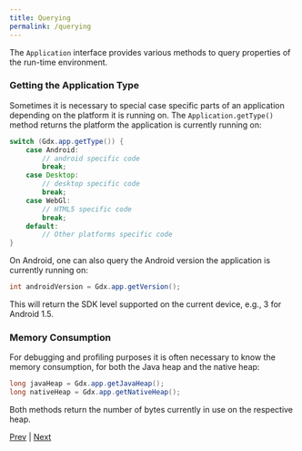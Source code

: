 ```yaml
---
title: Querying
permalink: /querying
---
```

The `Application` interface provides various methods to query properties of the run-time environment.

### Getting the Application Type ###
Sometimes it is necessary to special case specific parts of an application depending on the platform it is running on. The `Application.getType()` method returns the platform the application is currently running on:

```java
switch (Gdx.app.getType()) {
    case Android:
        // android specific code
        break;
    case Desktop:
        // desktop specific code
        break;
    case WebGl:
        // HTML5 specific code
        break;
    default:
        // Other platforms specific code
}
```

On Android, one can also query the Android version the application is currently running on:

```java
int androidVersion = Gdx.app.getVersion();
```

This will return the SDK level supported on the current device, e.g., 3 for Android 1.5.

### Memory Consumption ###
For debugging and profiling purposes it is often necessary to know the memory consumption, for both the Java heap and the native heap:

```java
long javaHeap = Gdx.app.getJavaHeap();
long nativeHeap = Gdx.app.getNativeHeap();
```

Both methods return the number of bytes currently in use on the respective heap.

[Prev](/wiki/starter-classes-and-configuration) | [Next](/wiki/logging)